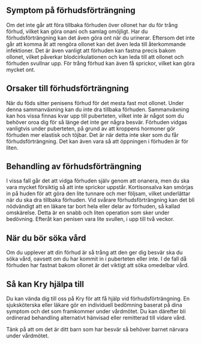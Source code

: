 Symptom på förhudsförträngning
------------------------------

Om det inte går att föra tillbaka förhuden över ollonet har du för trång förhud, vilket kan göra onani och samlag omöjligt. Har du förhudsförträngning kan det även göra ont när du urinerar. Eftersom det inte går att komma åt att rengöra ollonet kan det även leda till återkommande infektioner. Det är även vanligt att förhuden kan fastna precis bakom ollonet, vilket påverkar blodcirkulationen och kan leda till att ollonet och förhuden svullnar upp. För trång förhud kan även få sprickor, vilket kan göra mycket ont.

Orsaker till förhudsförträngning
--------------------------------

När du föds sitter penisens förhud för det mesta fast mot ollonet. Under denna sammanväxning kan du inte dra tillbaka förhuden. Sammanväxning kan hos vissa finnas kvar upp till puberteten, vilket inte är något som du behöver oroa dig för så länge det inte ger några besvär. Förhuden vidgas vanligtvis under puberteten, på grund av att kroppens hormoner gör förhuden mer elastisk och töjbar. Det är när detta inte sker som du får förhudsförträngning. Det kan även vara så att öppningen i förhuden är för liten.

Behandling av förhudsförträngning
---------------------------------

I vissa fall går det att vidga förhuden själv genom att onanera, men du ska vara mycket försiktig så att inte sprickor uppstår. Kortisonsalva kan smörjas in på huden för att göra den lite tunnare och mer följsam, vilket underlättar när du ska dra tillbaka förhuden. Vid svårare förhudsförträngning kan det bli nödvändigt att en läkare tar bort hela eller delar av förhuden, så kallad omskärelse. Detta är en snabb och liten operation som sker under bedövning. Efteråt kan penisen vara lite svullen, i upp till två veckor.

När du bör söka vård
--------------------

Om du upplever att din förhud är så trång att den ger dig besvär ska du söka vård, oavsett om du har kommit in i puberteten eller inte. I de fall då förhuden har fastnat bakom ollonet är det viktigt att söka omedelbar vård.

Så kan Kry hjälpa till
----------------------

Du kan vända dig till oss på Kry för att få hjälp vid förhudsförträngning. En sjuksköterska eller läkare gör en individuell bedömning baserat på dina symptom och det som framkommer under vårdmötet. Du kan därefter bli ordinerad behandling alternativt hänvisad eller remitterad till vidare vård.

Tänk på att om det är ditt barn som har besvär så behöver barnet närvara under vårdmötet.
